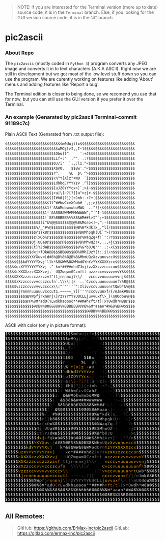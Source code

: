 > NOTE: If you are interested for the Terminal version (more up to date) source code, it is in the ```Terminal``` branch. Else, if you looking for the GUI version source code, it is  in the ```GUI``` branch.

# pic2ascii

### About Repo
The `pic2ascii` (mostly coded in `Python 3`) program converts any JPEG image and converts it in to text characters (A.K.A ASCII).
Right now we are still in development but we got most of the low level stuff down so you can use the program. We are curently working on features like adding 'About' menus and adding features like 'Report a bug'. 

The Terminal edition is closer to being done, so we recomend you use that for now, but you can still use the GUI version if you prefer it over the Terminal.




### An example (Genarated by pic2ascii Terminal-commit 91189c7c)


Plain ASCII Text (Genarated from .txt output file):
```
$$$$$$$$$$$$$$$$$$$$$$$$$$m0Uujtfx$$$$$$$$$$$$$$$$$$$$$$$$$
$$$$$$$$$$$$$$$$$$$$$$$$wMOj[>I,,I~1$$$$$$$$$$$$$$$$$$$$$$$
$$$$$$$$$$$$$$$$$$$$$$$Obu]l^.    ':+J$$$$$$$$$$$$$$$$$$$$$
$$$$$$$$$$$$$$$$$$$$$$LLf+:'  .^^. .:?$$$$$$$$$$$$$$$$$$$$$
$$$$$$$$$$$$$$$$$$$$$$0J/i'  `;,:lI.^<$$$$$$$$$$$$$$$$$$$$$
$$$$$$$$$$$$$$$$$$$$$$X$@O.   $$Bw'.^<$$$$$$$$$$$$$$$$$$$$$
$$$$$$$$$$$$$$$$$$$$$$r^.    %L  p\ ^>$$$$$$$$$$$$$$$$$$$$$
$$$$$$$$$$$$$$$$$$$$$$\%^Y[X}z"+WU  `i$$$$$$$$$$$$$$$$$$$$$
$$$$$$$$$$$$$$$$$$$$$$1dbbdJYYYYzv .^l}$$$$$$$$$$$$$$$$$$$$
$$$$$$$$$$$$$$$$$$$$$$[uJZ0YYYcx>]`;>i~$$$$$$$$$$$$$$$$$$$$
$$$$$$$$$$$$$$$$$$$$$j+a|\]~?[?[[u^>z|+-$$$$$$$$$$$$$$$$$$$
$$$$$$$$$$$$$$$$$$$$$[I#h0|?]}(rJmh:-r?+[$$$$$$$$$$$$$$$$$$
$$$$$$$$$$$$$$$$$$$$1l^W#hwCcvXCwh# `,;;>}$$$$$$$$$$$$$$$$$
$$$$$$$$$$$$$$$$$$$1!`&&WMobwmwboMW&  ..^!]\$$$$$$$$$$$$$$$
$$$$$$$$$$$$$$$$$$1!`&&888&WM#MMWWWWW^,^'^I-1$$$$$$$$$$$$$$
$$$$$$$$$$$$$$$$$1!`88%BBBBB%%%88&WM##l>I^`;+1$$$$$$$$$$$$$
$$$$$$$$$$$$$$$$(i^&%@@$$$$$$@@@%8&Moao<]~,^;-($$$$$$$$$$$$
$$$$$$$$$$$$$$%/_"#%@$$$$$$$$$$$@B%W*kdk]x_,^l[/$$$$$$$$$$$
$$$$$$$$$$$$$$r1}k8@$$$$$$$$$$$$$@B8Mhpqk(Ui`">)r$$$$$$$$$$
$$$$$$$$$$$$$z(xOo%@$$$$$$@$$$$$$$@%WaqZq+f!`':?r$$$$$$$$$$
$$$$$$$$$$$$Oj|U0a8@$$$$$@@$$$$$$@B%MhwQZ!+,..,+jC$$$$$$$$$
$$$$$$$$$$$$Ct}YJdWB$$$$$@@@$$$$$@%&*b0JQ""' .:-xC$$$$$$$$$
$$$$$$$$$$$$dxj+fQkWB@$$$BB@@$$@B%8MhZUzY[!:;i?/n$$$$$$$$$$
$$$$$$$$$$$YXYXuv<[d#8%@B%8%B@B%8&MhmUQzXzvunuvccU$$$$$$$$$
$$$$$$$$kdYYYYYXvj'llk*&8&WW&8&WModOYnYzYYXXXXXzcx$$$$$$$$$
$$$$$uzXYYYYYYYYXvj .^ ko*####ohdZJvjtvzXXzzzccccun$$$$$$$$
$$$$$cXXXXzzzXXXXzvj.  UQZwqwm0Cznftt uzzzccvvvvvvvvY$$$$$$
$$$$$XXXzzzccczzzzzvf"ttjrnnnxjt\\/   vcccvvuuuuuvvvnj$$$$$
$$$$$zXzzcccvvvccczcufn`.\\\\||/  ..`Cvccvuuuuuuuunf\%B@$$$
$$$$$vzzzccvvvvvvccccx\\:"`''''`":IlivvccvuuuuunrtQwb*&%@$$
$$$$$$jrnnnnuuuuuvcccut1.~~~~+_?]['''ncccvvunxf/{/nJmk#8B$$
$$$$$$$$$$B%Wpfjrxnnnj\]rzYYYYYYUUCLLjuvvuxf\>_}\nUOdoW%@$$
$$$$$$$$$$@@%8M*adO(YLwdkhaoooo**##M#hYft/t}|xY0wdh*M8B@$$$
$$$$$$$$$$$$$@@B%%888&888%%BBBBBB@@@B%&M*aaao*#W&8%B@@$$$$$
$$$$$$$$$$$$$$$$$$$$$$$$$$$$$$$$$$$$$@@BB%%%BB@@@$$$$$$$$$$
$$$$$$$$$$$$$$$$$$$$$$$$$$$$$$$$$$$$$$$$$$$$$$$$$$$$$$$$$$$
```


ASCII with color (only in picture format):

![](ext-files/output0.png)

## All Remotes:
> GitHub: https://github.com/ErMax-Inc/pic2ascii
> GitLab: https://gitlab.com/ermax-inc/pic2ascii
